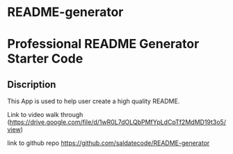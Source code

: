 # README-generator

# Professional README Generator Starter Code

## Discription 
This App is used to help user create a high quality README.



Link to video walk through (https://drive.google.com/file/d/1wR0L7dOLQbPMfYpLdCpTf2MdMD19t3o5/view)

link to github repo  https://github.com/saldatecode/README-generator
